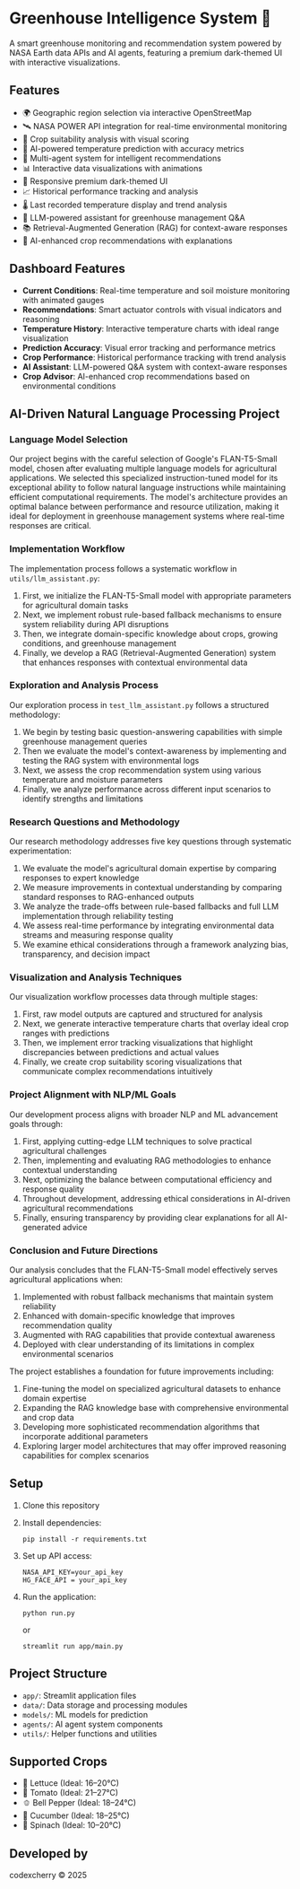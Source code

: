 # Greenhouse Intelligence System 🌿 

A smart greenhouse monitoring and recommendation system powered by NASA Earth data APIs and AI agents, featuring a premium dark-themed UI with interactive visualizations.

## Features

- 🌍 Geographic region selection via interactive OpenStreetMap
- 🛰️ NASA POWER API integration for real-time environmental monitoring
- 🌱 Crop suitability analysis with visual scoring
- 🧠 AI-powered temperature prediction with accuracy metrics
- 🤖 Multi-agent system for intelligent recommendations
- 📊 Interactive data visualizations with animations
- 📱 Responsive premium dark-themed UI
- 📈 Historical performance tracking and analysis
- 🌡️ Last recorded temperature display and trend analysis
- 💬 LLM-powered assistant for greenhouse management Q&A
- 📚 Retrieval-Augmented Generation (RAG) for context-aware responses
- 🌿 AI-enhanced crop recommendations with explanations

## Dashboard Features

- **Current Conditions**: Real-time temperature and soil moisture monitoring with animated gauges
- **Recommendations**: Smart actuator controls with visual indicators and reasoning
- **Temperature History**: Interactive temperature charts with ideal range visualization
- **Prediction Accuracy**: Visual error tracking and performance metrics
- **Crop Performance**: Historical performance tracking with trend analysis
- **AI Assistant**: LLM-powered Q&A system with context-aware responses
- **Crop Advisor**: AI-enhanced crop recommendations based on environmental conditions

## AI-Driven Natural Language Processing Project

### Language Model Selection
Our project begins with the careful selection of Google's FLAN-T5-Small model, chosen after evaluating multiple language models for agricultural applications. We selected this specialized instruction-tuned model for its exceptional ability to follow natural language instructions while maintaining efficient computational requirements. The model's architecture provides an optimal balance between performance and resource utilization, making it ideal for deployment in greenhouse management systems where real-time responses are critical.

### Implementation Workflow
The implementation process follows a systematic workflow in `utils/llm_assistant.py`:
1. First, we initialize the FLAN-T5-Small model with appropriate parameters for agricultural domain tasks
2. Next, we implement robust rule-based fallback mechanisms to ensure system reliability during API disruptions
3. Then, we integrate domain-specific knowledge about crops, growing conditions, and greenhouse management
4. Finally, we develop a RAG (Retrieval-Augmented Generation) system that enhances responses with contextual environmental data

### Exploration and Analysis Process
Our exploration process in `test_llm_assistant.py` follows a structured methodology:
1. We begin by testing basic question-answering capabilities with simple greenhouse management queries
2. Then we evaluate the model's context-awareness by implementing and testing the RAG system with environmental logs
3. Next, we assess the crop recommendation system using various temperature and moisture parameters
4. Finally, we analyze performance across different input scenarios to identify strengths and limitations

### Research Questions and Methodology
Our research methodology addresses five key questions through systematic experimentation:
1. We evaluate the model's agricultural domain expertise by comparing responses to expert knowledge
2. We measure improvements in contextual understanding by comparing standard responses to RAG-enhanced outputs
3. We analyze the trade-offs between rule-based fallbacks and full LLM implementation through reliability testing
4. We assess real-time performance by integrating environmental data streams and measuring response quality
5. We examine ethical considerations through a framework analyzing bias, transparency, and decision impact

### Visualization and Analysis Techniques
Our visualization workflow processes data through multiple stages:
1. First, raw model outputs are captured and structured for analysis
2. Next, we generate interactive temperature charts that overlay ideal crop ranges with predictions
3. Then, we implement error tracking visualizations that highlight discrepancies between predictions and actual values
4. Finally, we create crop suitability scoring visualizations that communicate complex recommendations intuitively

### Project Alignment with NLP/ML Goals
Our development process aligns with broader NLP and ML advancement goals through:
1. First, applying cutting-edge LLM techniques to solve practical agricultural challenges
2. Then, implementing and evaluating RAG methodologies to enhance contextual understanding
3. Next, optimizing the balance between computational efficiency and response quality
4. Throughout development, addressing ethical considerations in AI-driven agricultural recommendations
5. Finally, ensuring transparency by providing clear explanations for all AI-generated advice

### Conclusion and Future Directions
Our analysis concludes that the FLAN-T5-Small model effectively serves agricultural applications when:
1. Implemented with robust fallback mechanisms that maintain system reliability
2. Enhanced with domain-specific knowledge that improves recommendation quality
3. Augmented with RAG capabilities that provide contextual awareness
4. Deployed with clear understanding of its limitations in complex environmental scenarios

The project establishes a foundation for future improvements including:
1. Fine-tuning the model on specialized agricultural datasets to enhance domain expertise
2. Expanding the RAG knowledge base with comprehensive environmental and crop data
3. Developing more sophisticated recommendation algorithms that incorporate additional parameters
4. Exploring larger model architectures that may offer improved reasoning capabilities for complex scenarios


## Setup

1. Clone this repository
2. Install dependencies:
   ```
   pip install -r requirements.txt
   ```
3. Set up API access:
   ```
   NASA_API_KEY=your_api_key
   HG_FACE_API = your_api_key
   ```

4. Run the application:
   ```
   python run.py
   ```
   or
   ```
   streamlit run app/main.py
   ```

## Project Structure

- `app/`: Streamlit application files
- `data/`: Data storage and processing modules
- `models/`: ML models for prediction
- `agents/`: AI agent system components
- `utils/`: Helper functions and utilities

## Supported Crops

- 🥬 Lettuce (Ideal: 16–20°C)
- 🍅 Tomato (Ideal: 21–27°C)
- 🫑 Bell Pepper (Ideal: 18–24°C)
- 🥒 Cucumber (Ideal: 18–25°C)
- 🌱 Spinach (Ideal: 10–20°C)

## Developed by

codexcherry © 2025